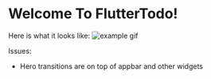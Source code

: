 # Welcome To FlutterTodo!

Here is what it looks like:
![example gif](https://github.com/littlemarc2011/FlutterTodo/raw/master/example.gif)

Issues:
 - Hero transitions are on top of appbar and other widgets
